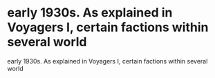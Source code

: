 # early 1930s. As explained in Voyagers I, certain factions within several world

early 1930s. As explained in Voyagers I, certain factions within several world